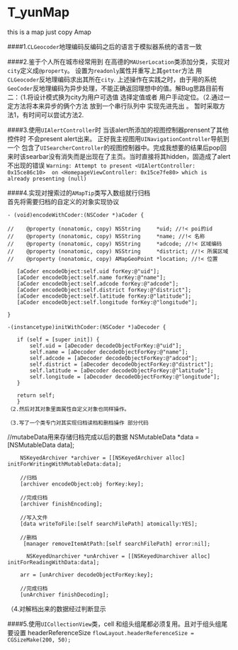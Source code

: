 # T_yunMap
this is a map just copy Amap

####1.`CLGeocoder`地理编码反编码之后的语言于模拟器系统的语言一致


####2.鉴于个人所在城市经常用到 在高德的`MAUserLocation`类添加分类，实现对`city`定义成`@property`。 设置为`readonly`属性并重写上其`getter`方法 用`CLGeocoder`反地理编码求出其所在`city`.
  上述操作在实践之时，由于用的系统`GeoCoder`反地理编码为异步处理，不能正确返回理想中的值。解Bug思路目前有二：（1.将设计模式换为city为用户可选值 选择定值或者 用户手动定位。（2.通过一定方法将本来异步的俩个方法 放到一个串行队列中 实现先进先出 。 暂时采取方法1，有时间可以尝试方法2.
  
####3.使用`UIAlertController`时 当该alert所添加的视图控制器prensent了其他控件时  不会present alert出来。 正好我主视图用`UINavigationController`导航到一个 包含了`UISearcherController`的视图控制器中。完成我想要的结果后pop回来时该searbar没有消失而是出现在了主页。当时直接将其hidden，固造成了alert不出现的错误 
`Warning: Attempt to present <UIAlertController: 0x15ce86c10>  on <HomepageViewController: 0x15ce7fe80> which is already presenting (null)`

####4.实现对搜索过的`AMapTip`类写入数组就行归档  
 首先将需要归档的自定义的对象实现<NSCoding>协议
 ```
 - (void)encodeWithCoder:(NSCoder *)aCoder {

//    @property (nonatomic, copy) NSString     *uid; //!< poi的id
//    @property (nonatomic, copy) NSString     *name; //!< 名称
//    @property (nonatomic, copy) NSString     *adcode; //!< 区域编码
//    @property (nonatomic, copy) NSString     *district; //!< 所属区域
//    @property (nonatomic, copy) AMapGeoPoint *location; //!< 位置
    
    [aCoder encodeObject:self.uid forKey:@"uid"];
    [aCoder encodeObject:self.name forKey:@"name"];
    [aCoder encodeObject:self.adcode forKey:@"adcode"];
    [aCoder encodeObject:self.district forKey:@"district"];
    [aCoder encodeObject:self.latitude forKey:@"latitude"];
    [aCoder encodeObject:self.longitude forKey:@"longitude"];
    
}

-(instancetype)initWithCoder:(NSCoder *)aDecoder {

    if (self = [super init]) {
        self.uid = [aDecoder decodeObjectForKey:@"uid"];
        self.name = [aDecoder decodeObjectForKey:@"name"];
        self.adcode = [aDecoder decodeObjectForKey:@"adcod"];
        self.district = [aDecoder decodeObjectForKey:@"district"];
        self.latitude = [aDecoder decodeObjectForKey:@"latitude"];
        self.longitude = [aDecoder decodeObjectForKey:@"longitude"];
    }
    
    return self;
	}
（2.然后对其对象里面属性自定义对象也同样操作。

（3.写了一个类专门对其实现归档读档和删档操作 部分代码
```
  //mutabeData用来存储归档完成以后的数据
        NSMutableData *data = [NSMutableData data];
        
        NSKeyedArchiver *archiver = [[NSKeyedArchiver alloc] initForWritingWithMutableData:data];
        
        //归档
        [archiver encodeObject:obj forKey:key];
        
        //完成归档
        [archiver finishEncoding];
        
        //写入文件
        [data writeToFile:[self searchFilePath] atomically:YES];
        
        //删档
         [manager removeItemAtPath:[self searchFilePath] error:nil];
         
          NSKeyedUnarchiver *unArchiver = [[NSKeyedUnarchiver alloc] initForReadingWithData:data];
        
        arr = [unArchiver decodeObjectForKey:key];
        
        //完成归档
        [unArchiver finishDecoding];

（4.对解档出来的数据经过判断显示 

####5.使用`UICollectionView`类，cell 和组头组尾都必须复用。且对于组头组尾 要设置 headerReferenceSize
    `flowLayout.headerReferenceSize = CGSizeMake(200, 50);`